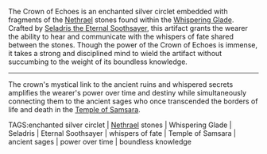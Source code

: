 The Crown of Echoes is an enchanted silver circlet embedded with fragments of the [Nethrael](Nethrael.md) stones found within the [Whispering Glade](../Places/Whispering%20Glade.md). Crafted by [Seladris the Eternal Soothsayer](../Gods/Seladris%20the%20Eternal%20Soothsayer.md), this artifact grants the wearer the ability to hear and communicate with the whispers of fate shared between the stones.  Though the power of the Crown of Echoes is immense, it takes a strong and disciplined mind to wield the artifact without succumbing to the weight of its boundless knowledge.


---
The crown's mystical link to the ancient ruins and whispered secrets amplifies the wearer's power over time and destiny while simultaneously connecting them to the ancient sages who once transcended the borders of life and death in the [Temple of Samsara](../Places/Temple%20of%20Samsara.md).


TAGS:enchanted silver circlet | [Nethrael](Nethrael.md) stones | Whispering Glade | Seladris | Eternal Soothsayer | whispers of fate | Temple of Samsara | ancient sages | power over time | boundless knowledge
